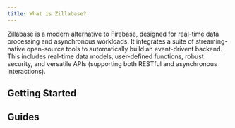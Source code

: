 ```yaml
---
title: What is Zillabase?
---
```


Zillabase is a modern alternative to Firebase, designed for real-time data processing and asynchronous workloads. It integrates a suite of streaming-native open-source tools to automatically build an event-drivent backend. This includes real-time data models, user-defined functions, robust security, and versatile APIs (supporting both RESTful and asynchronous interactions).

## Getting Started

<div class="cards">
  <VPCard
    title="Overview"
    logo="/assets/icons/overview.svg"
    link="/getting-started/overview"
  />

  <VPCard
    title="Quickstart"
    logo="/assets/icons/quickstart.svg"
    link="/getting-started/quickstart"
  />
</div>

## Guides

<div class="cards">
  <VPCard
    title="Generated AsyncAPI Specs"
    logo="/assets/icons/asyncapi.svg"
    link="/guides/generated-asyncapi-specs"
  />

  <VPCard
    title="Zilla Service Configurations"
    logo="/assets/icons/configuration.svg"
    link="/guides/manage-migrations"
  />

  <VPCard
    title="Migrations"
    logo="/assets/icons/migration.svg"
    link="/guides/manage-migrations"
  />

  <VPCard
    title="Authentication"
    logo="/assets/icons/authentication.svg"
    link="/guides/manage-authentication"
  />

  <VPCard
    title="User-Defined Functions"
    logo="/assets/icons/custom function.svg"
    link="/guides/user-defined-function"
  />
</div>

<!-- ## Sample Application

<div class="cards">
  <VPCard
    title="StreamPay"
    logo="/assets/icons/streampay.svg"
    link="/sample-app/streampay"
  />

  <VPCard
    title="PetStore"
    logo="/assets/icons/petstore.svg"
    link="/sample-app/petstore"
  />
</div>

## Support

<div class="cards">
  <VPCard
    title="Troubleshooting"
    logo="/assets/icons/troubleshoot.svg"
    link="/support/troubleshooting"
  />

  <VPCard
    title="FAQs"
    logo="/assets/icons/faqs.svg"
    link="/support/faqs"
  />

  <VPCard
    title="Community Support"
    logo="/assets/icons/support.svg"
    link="/support/community-support"
  />
</div> -->